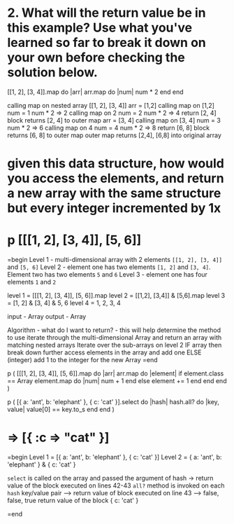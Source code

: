 # 2. What will the return value be in this example? Use what you've learned so far to break it down on your own before checking the solution below.

[[1, 2], [3, 4]].map do |arr|
  arr.map do |num|
    num * 2
  end
end

calling map on nested array [[1, 2], [3, 4]]
arr = [1,2]
  calling map on [1,2]
    num = 1
    num * 2 => 2
  calling map on 2
    num = 2
    num * 2 => 4
  return [2, 4]
  block returns [2, 4] to outer map
arr = [3, 4]
  calling map on [3, 4]
    num = 3
    num * 2 => 6
  calling map on 4
    num = 4
    num * 2 => 8
  return [6, 8]
  block returns [6, 8] to outer map
  outer map returns [2,4], [6,8] into original array
  


# given this data structure, how would you access the elements, and return a new array with the same structure but every integer incremented by 1x

# p [[[1, 2], [3, 4]], [5, 6]]

=begin
Level 1 - multi-dimensional array with 2 elements `[[1, 2], [3, 4]]` and `[5, 6]`
Level 2 - element one has two elements `[1, 2]` and `[3, 4]`.  Element two has two elements `5` and `6`
Level 3 - element one has four elements `1` and `2` 

level 1 = [[[1, 2], [3, 4]], [5, 6]].map
level 2 = [[1,2], [3,4]] & [5,6].map
level 3 = [1, 2] & [3, 4] & 5, 6
level 4 = 1, 2, 3, 4

input - Array
output - Array

Algorithm - what do I want to return? - this will help determine the method to use
  iterate through the multi-dimensional Array and return an array with matching nested arrays
  Iterate over the sub-arrays on level 2
  IF array then break down further access elements in the array
    and add one
  ELSE (integer) add 1 to the integer for the new Array
=end 

p (
[[[1, 2], [3, 4]], [5, 6]].map do |arr|
  arr.map do |element|
    if element.class == Array
      element.map do |num|
        num + 1
      end
    else
      element += 1
    end
  end
end
)

p (
[{ a: 'ant', b: 'elephant' }, { c: 'cat' }].select do |hash|
  hash.all? do |key, value|
    value[0] == key.to_s
  end
end
)
# => [{ :c => "cat" }]

=begin
Level 1 = [{ a: 'ant', b: 'elephant' }, { c: 'cat' }]
Level 2 = { a: 'ant', b: 'elephant' } & { c: 'cat' }

`select` is called on the array and passed the argument of hash -> return value of the block executed on lines 42-43
`all?` method is invoked on each `hash` key/value pair --> return value of block executed on line 43 --> false, false, true
return value of the block { c: 'cat' }

=end